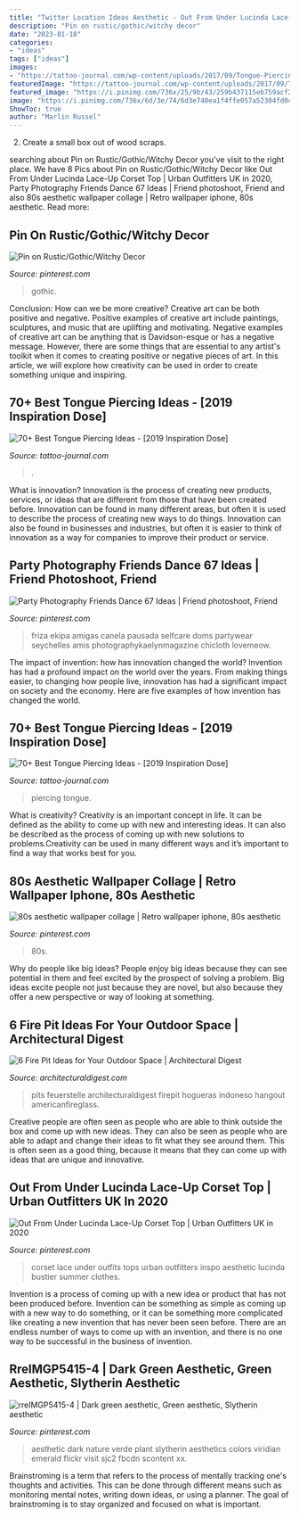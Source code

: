 ```yaml
---
title: "Twitter Location Ideas Aesthetic - Out From Under Lucinda Lace-up Corset Top"
description: "Pin on rustic/gothic/witchy decor"
date: "2023-01-18"
categories:
- "ideas"
tags: ["ideas"]
images:
- "https://tattoo-journal.com/wp-content/uploads/2017/09/Tongue-Piercing-51.jpg"
featuredImage: "https://tattoo-journal.com/wp-content/uploads/2017/09/Tongue-Piercing-51.jpg"
featured_image: "https://i.pinimg.com/736x/25/9b/43/259b437115eb759acf29270a8bb58d4a.jpg"
image: "https://i.pinimg.com/736x/6d/3e/74/6d3e740ea1f4ffe057a52304fd0ccc87.jpg"
ShowToc: true
author: "Marlin Russel"
---
```



2. Create a small box out of wood scraps.

	

		
searching about Pin on Rustic/Gothic/Witchy Decor you've visit to the right place. We have 8 Pics about Pin on Rustic/Gothic/Witchy Decor like Out From Under Lucinda Lace-Up Corset Top | Urban Outfitters UK in 2020, Party Photography Friends Dance 67 Ideas | Friend photoshoot, Friend and also 80s aesthetic wallpaper collage | Retro wallpaper iphone, 80s aesthetic. Read more:
		
    
## Pin On Rustic/Gothic/Witchy Decor

<img loading=lazy src="https://i.pinimg.com/736x/b4/98/91/b49891a68769b3f65212d2f8aadc6386.jpg" onerror="this.onerror=null;this.src='https://tse3.mm.bing.net/th?id=OIP.U6kAkkLCh5UpojRKNCR-HgHaLH&amp;pid=15.1';" alt="Pin on Rustic/Gothic/Witchy Decor">

_Source: pinterest.com_

>gothic. 

	

Conclusion: How can we be more creative?
Creative art can be both positive and negative. Positive examples of creative art include paintings, sculptures, and music that are uplifting and motivating. Negative examples of creative art can be anything that is Davidson-esque or has a negative message. However, there are some things that are essential to any artist's toolkit when it comes to creating positive or negative pieces of art. In this article, we will explore how creativity can be used in order to create something unique and inspiring.

    
## 70+ Best Tongue Piercing Ideas - [2019 Inspiration Dose]

<img loading=lazy src="https://tattoo-journal.com/wp-content/uploads/2017/09/Tongue-Piercing-51.jpg" onerror="this.onerror=null;this.src='https://tse4.mm.bing.net/th?id=OIP.FFeSY-a0_u0YiEXl7Dn_LAHaHa&amp;pid=15.1';" alt="70+ Best Tongue Piercing Ideas - [2019 Inspiration Dose]">

_Source: tattoo-journal.com_

>. 

	

What is innovation?
Innovation is the process of creating new products, services, or ideas that are different from those that have been created before. Innovation can be found in many different areas, but often it is used to describe the process of creating new ways to do things. Innovation can also be found in businesses and industries, but often it is easier to think of innovation as a way for companies to improve their product or service.

    
## Party Photography Friends Dance 67 Ideas | Friend Photoshoot, Friend

<img loading=lazy src="https://i.pinimg.com/736x/fc/36/cb/fc36cb45a6235baccbee3995acec314f.jpg" onerror="this.onerror=null;this.src='https://tse2.mm.bing.net/th?id=OIP.dw_BUrLEesnTDgpz9LcqIwAAAA&amp;pid=15.1';" alt="Party Photography Friends Dance 67 Ideas | Friend photoshoot, Friend">

_Source: pinterest.com_

>friza ekipa amigas canela pausada selfcare doms partywear seychelles amis photographykaelynmagazine chicloth lovemeow. 

	

The impact of invention: how has innovation changed the world?
Invention has had a profound impact on the world over the years. From making things easier, to changing how people live, innovation has had a significant impact on society and the economy. Here are five examples of how invention has changed the world.

    
## 70+ Best Tongue Piercing Ideas - [2019 Inspiration Dose]

<img loading=lazy src="https://tattoo-journal.com/wp-content/uploads/2017/09/Tongue-Piercing-48-650x650.jpg" onerror="this.onerror=null;this.src='https://tse2.mm.bing.net/th?id=OIP.cI-jYu5ML0kuCUzP5HdItwHaHa&amp;pid=15.1';" alt="70+ Best Tongue Piercing Ideas - [2019 Inspiration Dose]">

_Source: tattoo-journal.com_

>piercing tongue. 

	

What is creativity?
Creativity is an important concept in life. It can be defined as the ability to come up with new and interesting ideas. It can also be described as the process of coming up with new solutions to problems.Creativity can be used in many different ways and it’s important to find a way that works best for you.

    
## 80s Aesthetic Wallpaper Collage | Retro Wallpaper Iphone, 80s Aesthetic

<img loading=lazy src="https://i.pinimg.com/736x/6d/3e/74/6d3e740ea1f4ffe057a52304fd0ccc87.jpg" onerror="this.onerror=null;this.src='https://tse3.mm.bing.net/th?id=OIP.Ed6beDKSezHWHrCTwX6hfQHaNL&amp;pid=15.1';" alt="80s aesthetic wallpaper collage | Retro wallpaper iphone, 80s aesthetic">

_Source: pinterest.com_

>80s. 

	

Why do people like big ideas?
People enjoy big ideas because they can see potential in them and feel excited by the prospect of solving a problem. Big ideas excite people not just because they are novel, but also because they offer a new perspective or way of looking at something.

    
## 6 Fire Pit Ideas For Your Outdoor Space | Architectural Digest

<img loading=lazy src="https://media.architecturaldigest.com/photos/57a24d4ba065cffc07e866f9/master/pass/outdoor-fire-pit-ideas-02.jpg?mbid=social_retweet" onerror="this.onerror=null;this.src='https://tse4.mm.bing.net/th?id=OIP.q-QJPlYGHkClRNbdVhtL0QHaLH&amp;pid=15.1';" alt="6 Fire Pit Ideas for Your Outdoor Space | Architectural Digest">

_Source: architecturaldigest.com_

>pits feuerstelle architecturaldigest firepit hogueras indoneso hangout americanfireglass. 

	

Creative people are often seen as people who are able to think outside the box and come up with new ideas. They can also be seen as people who are able to adapt and change their ideas to fit what they see around them. This is often seen as a good thing, because it means that they can come up with ideas that are unique and innovative.

    
## Out From Under Lucinda Lace-Up Corset Top | Urban Outfitters UK In 2020

<img loading=lazy src="https://i.pinimg.com/736x/1d/06/dc/1d06dc0de009a143159cc325f5a86aa5.jpg" onerror="this.onerror=null;this.src='https://tse3.mm.bing.net/th?id=OIP.JILuh6F6NaDYe_KxtOXYjQHaLH&amp;pid=15.1';" alt="Out From Under Lucinda Lace-Up Corset Top | Urban Outfitters UK in 2020">

_Source: pinterest.com_

>corset lace under outfits tops urban outfitters inspo aesthetic lucinda bustier summer clothes. 

	

Invention is a process of coming up with a new idea or product that has not been produced before. Invention can be something as simple as coming up with a new way to do something, or it can be something more complicated like creating a new invention that has never been seen before. There are an endless number of ways to come up with an invention, and there is no one way to be successful in the business of invention.

    
## RreIMGP5415-4 | Dark Green Aesthetic, Green Aesthetic, Slytherin Aesthetic

<img loading=lazy src="https://i.pinimg.com/736x/25/9b/43/259b437115eb759acf29270a8bb58d4a.jpg" onerror="this.onerror=null;this.src='https://tse3.mm.bing.net/th?id=OIP.Lm8RzAz6YMe3hlAIQtvq0gHaLE&amp;pid=15.1';" alt="rreIMGP5415-4 | Dark green aesthetic, Green aesthetic, Slytherin aesthetic">

_Source: pinterest.com_

>aesthetic dark nature verde plant slytherin aesthetics colors viridian emerald flickr visit sjc2 fbcdn scontent xx. 

	

Brainstroming is a term that refers to the process of mentally tracking one's thoughts and activities. This can be done through different means such as monitoring mental notes, writing down ideas, or using a planner. The goal of brainstroming is to stay organized and focused on what is important.

